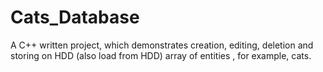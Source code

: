 # Cats_Database
A C++ written project, which demonstrates creation, editing, deletion and storing on HDD (also load from HDD) array of entities , for example, cats.
